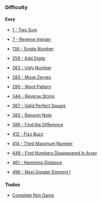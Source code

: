 ### Difficulty

#### Easy

- [1 - Two Sum][twoSum]

- [7 - Reverse Integer][reverseInteger]

- [136 - Single Number][singleNumber]

- [258 - Add Digits][addDigits]

- [263 - Ugly Number][uglyNumber]

- [283 - Move Zeroes][moveZeroes]

- [290 - Word Pattern][wordPattern]

- [344 - Reverse String][reverseString]

- [367 - Valid Perfect Square][validPerfectSquare]

- [383 - Ransom Note][ransomNote]

- [389 - Find the Difference][findTheDifference]

- [412 - Fizz Buzz][fizzBuzz]

- [414 - Third Maximum Number][thirdMaxNum]

- [448 - Find Numbers Disappeared In Array][findNumsDisappearedInArray]

- [461 - Hamming Distance][hammingDistance]

- [496 - Next Greater Element I][nextGreaterEl]



### Todos

- [Complete Nim Game][nimGame]


[nimGame]: https://github.com/tbuchannan/leetCode_hackerRank/blob/master/Easy/nimGame.js

[validPerfectSquare]: https://github.com/tbuchannan/leetCode_hackerRank/blob/master/Easy/validPerfectSquare.js

[uglyNumber]: https://github.com/tbuchannan/leetCode_hackerRank/blob/master/Easy/uglyNumber.js

[addDigits]: https://github.com/tbuchannan/leetCode_hackerRank/blob/master/Easy/addDigits.js

[moveZeroes]: https://github.com/tbuchannan/leetCode_hackerRank/blob/master/Easy/moveZeroes.js

[thirdMaxNum]: https://github.com/tbuchannan/leetCode_hackerRank/blob/master/Easy/thirdMaximumNumber.js

[findNumsDisappearedInArray]: https://github.com/tbuchannan/leetCode_hackerRank/blob/master/Easy/findNumsDisappearedInArray.js

[findTheDifference]: https://github.com/tbuchannan/leetCode_hackerRank/blob/master/Easy/findTheDifference.js

[fizzBuzz]: https://github.com/tbuchannan/leetCode_hackerRank/blob/master/Easy/fizzBuzz.js

[nextGreaterEl]: https://github.com/tbuchannan/leetCode_hackerRank/blob/master/Easy/nextGreaterEl.js

[ransomNote]: https://github.com/tbuchannan/leetCode_hackerRank/blob/master/Easy/ransomNote.js

[reverseInteger]: https://github.com/tbuchannan/leetCode_hackerRank/blob/master/Easy/reverseInteger.js

[reverseString]: https://github.com/tbuchannan/leetCode_hackerRank/blob/master/Easy/reverseString.js

[singleNumber]: https://github.com/tbuchannan/leetCode_hackerRank/blob/master/Easy/singleNumber.js

[twoSum]: https://github.com/tbuchannan/leetCode_hackerRank/blob/master/Easy/twoSum.js

[wordPattern]: https://github.com/tbuchannan/leetCode_hackerRank/blob/master/Easy/wordPattern.js

[hammingDistance]: https://github.com/tbuchannan/leetCode_hackerRank/blob/master/Easy/hammingDistance.js
